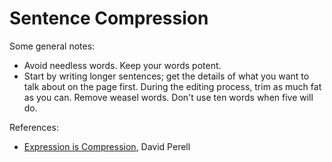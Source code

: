 # Sentence Compression

Some general notes:

- Avoid needless words. Keep your words potent.
- Start by writing longer sentences; get the details of what you want to talk
  about on the page first. During the editing process, trim as much fat as you
  can. Remove weasel words. Don't use ten words when five will do.

References:

- [Expression is Compression](https://perell.com/essay/expression-is-compression/),
  David Perell
